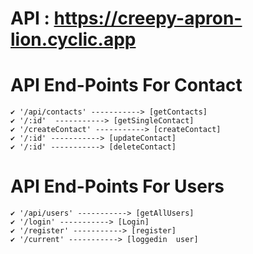 # API : https://creepy-apron-lion.cyclic.app

# API End-Points For Contact
```
✔️ '/api/contacts' -----------> [getContacts]
✔️ '/:id'  -----------> [getSingleContact]
✔️ '/createContact' -----------> [createContact]
✔️ '/:id' -----------> [updateContact]
✔️ '/:id' -----------> [deleteContact]
```

# API End-Points For Users
```
✔️ '/api/users' -----------> [getAllUsers]
✔️ '/login' -----------> [Login]
✔️ '/register' -----------> [register]
✔️ '/current' -----------> [loggedin  user]
```


